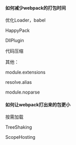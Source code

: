 #### 如何减少webpack的打包时间

优化Loader，babel

HappyPack

DllPlugin

代码压缩

其他：

module.extensions

resolve.alias

module.noparse



#### 如何让webpack打出来的包更小

按需加载

TreeShaking

ScopeHosting